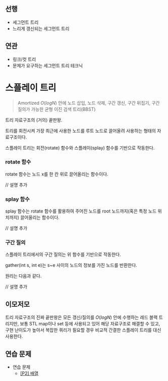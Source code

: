 ## 선행

- 세그먼트 트리
- 느리게 갱신되는 세그먼트 트리

## 연관

- 링크/컷 트리
- 문제가 요구하는 세그먼트 트리 테크닉

# 스플레이 트리

> Amortized $O(logN)$ 안에 노드 삽입, 노드 삭제, 구간 갱신, 구간 뒤집기, 구간 질의가 가능한 균형 이진 검색 트리(BBST)

트리 자료구조의 (거의) 끝판왕.

트리를 회전시켜 가장 최근에 사용한 노드를 루트 노드로 끌어올려 사용하는 형태의 자료구조이다.

스플레이 트리는 회전(rotate) 함수와 스플레이(splay) 함수를 기반으로 작동한다.


### rotate 함수
rotate 함수는 노드 x를 한 칸 위로 끌어올리는 함수이다.

// 설명 추가

### splay 함수
splay 함수는 rotate 함수를 활용하여 주어진 노드를 root 노드까지(혹은 특정 노드 위치까지) 끌어올리는 함수이다.

// 설명 추가


### 구간 질의

스플레이 트리에서의 구간 질의는 위 함수를 기반으로 작동한다.

gather(int s, int e)는 s~e 사이의 노드의 정보를 가진 노드를 반환한다.

원리는 다음과 같다.

// 설명 추가


## 이모저모

트리 자료구조의 진짜 끝판왕은 모든 갱신/질의를 $O(logN)$ 안에 수행하는 레드 블랙 트리지만, 보통 STL map이나 set 등에 사용되고 있어 해당 자료구조로 해결할 수 있고,  구현 난이도가 높아서 복잡한 쿼리가 필요할 경우 비교적 간결한 스플레이 트리를 대신 사용한다.





## 연습 문제

- 연습 문제
    - [[P2] 배열](https://www.acmicpc.net/problem/13159)
